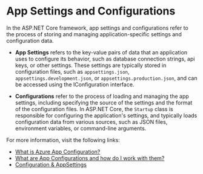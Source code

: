 # App Settings and Configurations

In the ASP.NET Core framework, app settings and configurations refer to the process of storing and managing application-specific settings and configuration data.

- **App Settings** refers to the key-value pairs of data that an application uses to configure its behavior, such as database connection strings, api keys, or other settings. These settings are typically stored in configuration files, such as `appsettings.json`, `appsettings.development.json`, or `appsettings.production.json`, and can be accessed using the IConfiguration interface.

- **Configurations** refer to the process of loading and managing the app settings, including specifying the source of the settings and the format of the configuration files. In ASP.NET Core, the `Startup` class is responsible for configuring the application's settings, and typically loads configuration data from various sources, such as JSON files, environment variables, or command-line arguments.

For more information, visit the following links:

- [What is Azure App Configuration?](https://learn.microsoft.com/en-us/azure/azure-app-configuration/overview)
- [What are App Configurations and how do I work with them?](https://support.procore.com/faq/what-are-app-configurations)
- [Configuration & AppSettings](https://docs.servicestack.net/appsettings)